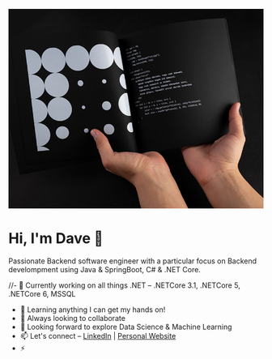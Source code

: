 ![David Amadi](https://raw.githubusercontent.com/dayveedo1/dayveedo1/master/photo-2.jpg)

# Hi, I'm Dave 👋

Passionate Backend software engineer with a particular focus on Backend develompment using Java & SpringBoot, C# & .NET Core. 

//- 🔭 Currently working on all things .NET – .NETCore 3.1, .NETCore 5, .NETCore 6, MSSQL
- 🌱 Learning anything I can get my hands on!
- 👯 Always looking to collaborate
- 💬 Looking forward to explore Data Science & Machine Learning
- 📫 Let's connect – [LinkedIn](https://www.linkedin.com/in/daveamadi/) | [Personal Website](https://safeside.tk)
- ⚡
